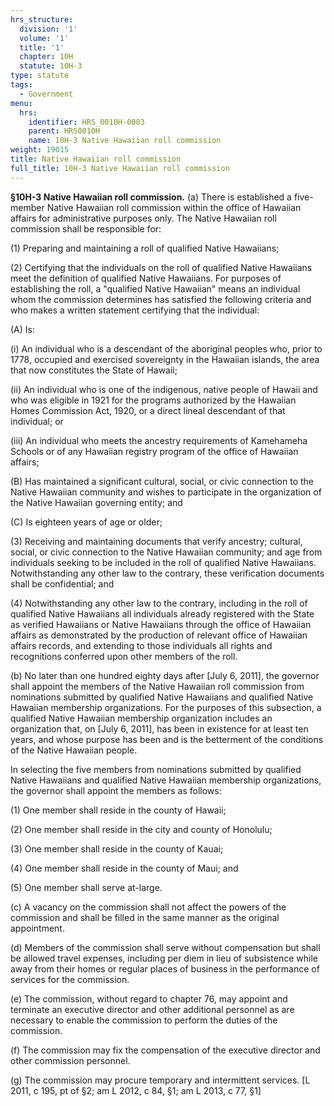 ```yaml
---
hrs_structure:
  division: '1'
  volume: '1'
  title: '1'
  chapter: 10H
  statute: 10H-3
type: statute
tags:
  - Government
menu:
  hrs:
    identifier: HRS_0010H-0003
    parent: HRS0010H
    name: 10H-3 Native Hawaiian roll commission
weight: 19015
title: Native Hawaiian roll commission
full_title: 10H-3 Native Hawaiian roll commission
---
```

**§10H-3 Native Hawaiian roll commission.** (a) There is established a five-member Native Hawaiian roll commission within the office of Hawaiian affairs for administrative purposes only. The Native Hawaiian roll commission shall be responsible for:

(1) Preparing and maintaining a roll of qualified Native Hawaiians;

(2) Certifying that the individuals on the roll of qualified Native Hawaiians meet the definition of qualified Native Hawaiians. For purposes of establishing the roll, a "qualified Native Hawaiian" means an individual whom the commission determines has satisfied the following criteria and who makes a written statement certifying that the individual:

(A) Is:

(i) An individual who is a descendant of the aboriginal peoples who, prior to 1778, occupied and exercised sovereignty in the Hawaiian islands, the area that now constitutes the State of Hawaii;

(ii) An individual who is one of the indigenous, native people of Hawaii and who was eligible in 1921 for the programs authorized by the Hawaiian Homes Commission Act, 1920, or a direct lineal descendant of that individual; or

(iii) An individual who meets the ancestry requirements of Kamehameha Schools or of any Hawaiian registry program of the office of Hawaiian affairs;

(B) Has maintained a significant cultural, social, or civic connection to the Native Hawaiian community and wishes to participate in the organization of the Native Hawaiian governing entity; and

(C) Is eighteen years of age or older;

(3) Receiving and maintaining documents that verify ancestry; cultural, social, or civic connection to the Native Hawaiian community; and age from individuals seeking to be included in the roll of qualified Native Hawaiians. Notwithstanding any other law to the contrary, these verification documents shall be confidential; and

(4) Notwithstanding any other law to the contrary, including in the roll of qualified Native Hawaiians all individuals already registered with the State as verified Hawaiians or Native Hawaiians through the office of Hawaiian affairs as demonstrated by the production of relevant office of Hawaiian affairs records, and extending to those individuals all rights and recognitions conferred upon other members of the roll.

(b) No later than one hundred eighty days after [July 6, 2011], the governor shall appoint the members of the Native Hawaiian roll commission from nominations submitted by qualified Native Hawaiians and qualified Native Hawaiian membership organizations. For the purposes of this subsection, a qualified Native Hawaiian membership organization includes an organization that, on [July 6, 2011], has been in existence for at least ten years, and whose purpose has been and is the betterment of the conditions of the Native Hawaiian people.

In selecting the five members from nominations submitted by qualified Native Hawaiians and qualified Native Hawaiian membership organizations, the governor shall appoint the members as follows:

(1) One member shall reside in the county of Hawaii;

(2) One member shall reside in the city and county of Honolulu;

(3) One member shall reside in the county of Kauai;

(4) One member shall reside in the county of Maui; and

(5) One member shall serve at-large.

(c) A vacancy on the commission shall not affect the powers of the commission and shall be filled in the same manner as the original appointment.

(d) Members of the commission shall serve without compensation but shall be allowed travel expenses, including per diem in lieu of subsistence while away from their homes or regular places of business in the performance of services for the commission.

(e) The commission, without regard to chapter 76, may appoint and terminate an executive director and other additional personnel as are necessary to enable the commission to perform the duties of the commission.

(f) The commission may fix the compensation of the executive director and other commission personnel.

(g) The commission may procure temporary and intermittent services. [L 2011, c 195, pt of §2; am L 2012, c 84, §1; am L 2013, c 77, §1]